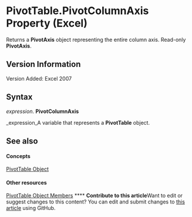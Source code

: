 
# PivotTable.PivotColumnAxis Property (Excel)

Returns a  **PivotAxis** object representing the entire column axis. Read-only **PivotAxis**.


## Version Information

Version Added: Excel 2007 


## Syntax

 _expression_. **PivotColumnAxis**

 _expression_A variable that represents a  **PivotTable** object.


## See also


#### Concepts


 [PivotTable Object](a9c1d4a0-78a9-f9a6-6daf-91cb63e45842.md)
#### Other resources


 [PivotTable Object Members](8e8d1692-cf32-63c6-a1f6-54ddcc2a4964.md)
****   **Contribute to this article**Want to edit or suggest changes to this content? You can edit and submit changes to  [this article](https://github.com/jhershey00/VBA_Excel_Test/OpenXMLCon/articles/09eda15a-12f6-8a6b-3bee-656c93dcc1a5.md) using GitHub.

